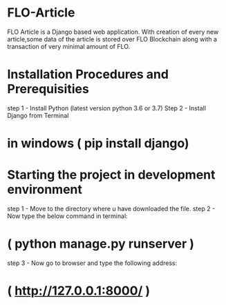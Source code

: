 # FLO-Article
FLO Article is a Django based web application.
With creation of every new article,some data of the article is stored over FLO Blockchain along with a transaction of very minimal amount of FLO.
# Installation Procedures and Prerequisities
step 1 - Install Python (latest version python 3.6 or 3.7)
Step 2 - Install Django from Terminal
   # in windows ( pip install django)
   
# Starting the project in development environment
step 1 - Move to the directory where u have downloaded the file.
step 2 - Now type the below command in terminal:
   # ( python manage.py runserver )
step 3 - Now go to browser and type the following address:
   # ( http://127.0.0.1:8000/ )
